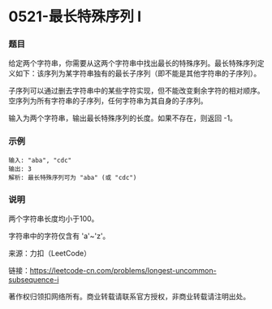 # 0521-最长特殊序列 Ⅰ

### 题目

给定两个字符串，你需要从这两个字符串中找出最长的特殊序列。最长特殊序列定义如下：该序列为某字符串独有的最长子序列（即不能是其他字符串的子序列）。

子序列可以通过删去字符串中的某些字符实现，但不能改变剩余字符的相对顺序。空序列为所有字符串的子序列，任何字符串为其自身的子序列。

输入为两个字符串，输出最长特殊序列的长度。如果不存在，则返回 -1。

### 示例 

    输入: "aba", "cdc"
    输出: 3
    解析: 最长特殊序列可为 "aba" (或 "cdc")

### 说明

两个字符串长度均小于100。

字符串中的字符仅含有 'a'~'z'。

来源：力扣（LeetCode）

链接：https://leetcode-cn.com/problems/longest-uncommon-subsequence-i

著作权归领扣网络所有。商业转载请联系官方授权，非商业转载请注明出处。